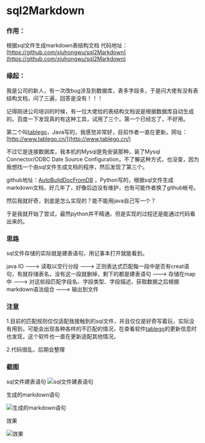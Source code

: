 # sql2Markdown
### 作用：
根据sql文件生成markdown表结构文档
代码地址：[https://github.com/xiuhongwu/sql2Markdown](https://github.com/xiuhongwu/sql2Markdown)

### 缘起：
我是公司的新人，有一次改bug涉及到数据库，表多字段多，于是问大佬有没有表结构文档，问了三遍，回答是没有！！！

记得刚进公司培训的时候，有一位大佬给的表结构文档说是根据数据库自动生成的。百度一下发现真的有这种工具，试用了三个。第一个已经忘了，不好用。

第二个叫[tablego](http://www.tablego.cn/)，Java写的，我感觉非常好，目前作者一直在更新。网址：
[http://www.tablego.cn/](http://www.tablego.cn/)

不过它是连接数据库，我本机的Mysql是免安装那种，装了Mysql Connector/ODBC Date Source Configuration，不了解这种方式，也没查，因为我想找一个由sql文件生成文档的程序，然后发现了第三个。

github地址：[AutoBuildDocFromDB](https://github.com/2liang/AutoBuildDocFromDB)
，Python写的，根据sql文件生成markdown文档，好几年了，好像后边没有维护，也有可能作者换了github帐号。

然后我就好奇，到底是怎么实现的？能不能用java自己写一个？

于是我就开始了尝试，最然python并不精通，但是实现的过程还是能通过代码看出来的。

### 思路
sql文件存储的实际就是建表语句，用记事本打开就能看到。

java IO ---> 读取以空行分段 ---> 正则表达式匹配每一段中是否有creat语句，有就存储表名，没有这一段就删掉，剩下的都是建表语句 ---> 存储在map中 ---> 对这些段匹配字段名、字段类型、字段描述，获取数据之后根据markdown语法组合 ---> 输出到文件


### 注意
1.目前的匹配规则仅仅适配我接触到的sql文件，并且仅仅是好奇写着玩，实际没有用到，可能会出现各种各样的不匹配的情况，在查看软件[tablego](http://www.tablego.cn/)的更新信息时也发现，这个软件也一直在更新适配其他情况。

2.代码很乱，后期会整理

### 截图
sql文件建表语句
![sql文件建表语句](https://img-blog.csdnimg.cn/20190912160326225.png?x-oss-process=image/watermark,type_ZmFuZ3poZW5naGVpdGk,shadow_10,text_aHR0cHM6Ly9ibG9nLmNzZG4ubmV0L3FxXzM0MTM2NTY5,size_16,color_FFFFFF,t_70)

生成的markdown语句

![生成的markdown语句](https://img-blog.csdnimg.cn/20190912160447908.png)

效果

![效果](https://img-blog.csdnimg.cn/20190912160605930.png?x-oss-process=image/watermark,type_ZmFuZ3poZW5naGVpdGk,shadow_10,text_aHR0cHM6Ly9ibG9nLmNzZG4ubmV0L3FxXzM0MTM2NTY5,size_16,color_FFFFFF,t_70)
